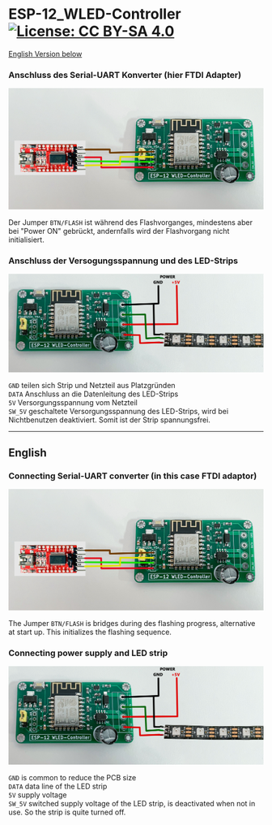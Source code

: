 # ESP-12_WLED-Controller  [![License: CC BY-SA 4.0](https://img.shields.io/badge/License-CC%20BY--SA%204.0-lightgrey.svg)](https://creativecommons.org/licenses/by-sa/4.0/)
[English Version below](#english)

### Anschluss des Serial-UART Konverter (hier FTDI Adapter)
![FTDI-Adapter](img/FTDI_conn.jpg)

Der Jumper ```BTN/FLASH``` ist während des Flashvorganges, mindestens aber bei "Power ON" gebrückt, andernfalls wird der Flashvorgang nicht initialisiert.  


### Anschluss der Versogungsspannung und des LED-Strips
![FTDI-Adapter](img/STRP-PWR_conn.jpg)

```GND``` teilen sich Strip und Netzteil aus Platzgründen  
```DATA``` Anschluss an die Datenleitung des LED-Strips  
```5V``` Versorgungsspannung vom Netzteil  
```SW_5V``` geschaltete Versorgungsspannung des LED-Strips, wird bei Nichtbenutzen deaktiviert. Somit ist der Strip spannungsfrei.

----
## English

### Connecting Serial-UART converter (in this case FTDI adaptor)
![FTDI-Adapter](img/FTDI_conn.jpg)

The Jumper ```BTN/FLASH``` is bridges during des flashing progress, alternative at start up.
This initializes the flashing sequence.


### Connecting power supply and LED strip
![FTDI-Adapter](img/STRP-PWR_conn.jpg)

```GND``` is common to reduce the PCB size  
```DATA``` data line of the LED strip  
```5V``` supply voltage  
```SW_5V``` switched supply voltage of the LED strip, is deactivated when not in use. So the strip is quite turned off.